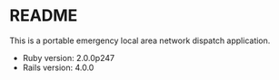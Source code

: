 # README

This is a portable emergency local area network dispatch application. 

* Ruby version: 2.0.0p247
* Rails version: 4.0.0
